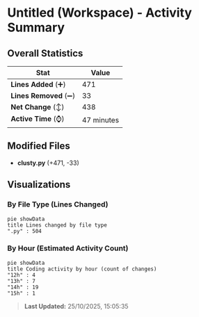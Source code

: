 # Untitled (Workspace) - Activity Summary 

## Overall Statistics

| Stat                   | Value                                                             |
| ---------------------- | ----------------------------------------------------------------- |
| **Lines Added** (➕)   | 471                                          |
| **Lines Removed** (➖) | 33                                        |
| **Net Change** (↕)    | 438                |
| **Active Time** (⌚)   | 47 minutes |


## Modified Files
- **clusty.py** (+471, -33)

## Visualizations

### By File Type (Lines Changed)

```mermaid
pie showData
title Lines changed by file type
".py" : 504
```

### By Hour (Estimated Activity Count)

```mermaid
pie showData
title Coding activity by hour (count of changes)
"12h" : 4
"13h" : 7
"14h" : 19
"15h" : 1
```


> **Last Updated:** 25/10/2025, 15:05:35